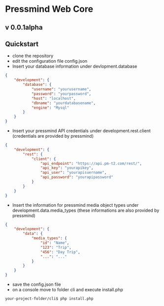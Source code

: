 # Pressmind Web Core

## v 0.0.1alpha

## Quickstart

* clone the repository
* edit the configuration file config.json
* Insert your database information under devlopment.database
```json
{
    "development": {
        "database": {
            "username": "yourusername",
            "password": "yourpassword",
            "host": "localhost",
            "dbname": "yourdatabasename",
            "engine": "Mysql"
        }
    }
}
```
* Insert your pressmind API credentials under development.rest.client (credentials are provided by pressmind)
```json
{
    "development": {
        "rest": {
            "client": {
                "api_endpoint": "https://api.pm-t2.com/rest/",
                "api_key": "yourapikey",
                "api_user": "yourapisuername",
                "api_password": "yourapipassword"
            }
        }
    }
}
```
* Insert the information for pressmind media object types under development.data.media_types (these informations are also provided by pressmind)
```json
{
    "development": {
        "data": {
            "media_types": {
                "id": "Name",
                "123": "Trip",
                "456": "Day Trip",
                "...": "..."
            }
        }
    }
}
```
* save the config.json file
* on a console move to folder cli and execute install.php
```shell script
your-project-folder/cli$ php install.php
```
